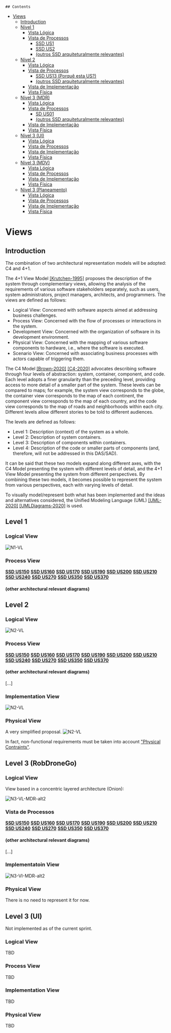 	## Contents
- [Views](#views)
	- [Introduction](#introduction)
	- [Nível 1](#nível-1)
		- [Vista Lógica](#vista-lógica)
		- [Vista de Processos](#vista-de-processos)
			- [SSD US1](#ssd-us1)
			- [SSD US2](#ssd-us2)
			- [(outros SSD arquiteturalmente relevantes)](#outros-ssd-arquiteturalmente-relevantes)
	- [Nível 2](#nível-2)
		- [Vista Lógica](#vista-lógica-1)
		- [Vista de Processos](#vista-de-processos-1)
			- [SSD US13 (Porquê esta US?)](#ssd-us13-porquê-esta-us)
			- [(outros SSD arquiteturalmente relevantes)](#outros-ssd-arquiteturalmente-relevantes-1)
		- [Vista de Implementação](#vista-de-implementação)
		- [Vista Física](#vista-física)
	- [Nível 3 (MDR)](#nível-3-mdr)
		- [Vista Lógica](#vista-lógica-2)
		- [Vista de Processos](#vista-de-processos-2)
			- [SD US01](#sd-us01)
			- [(outros SSD arquiteturalmente relevantes)](#outros-ssd-arquiteturalmente-relevantes-2)
		- [Vista de Implementação](#vista-de-implementação-1)
		- [Vista Física](#vista-física-1)
	- [Nível 3 (UI)](#nível-3-ui)
		- [Vista Lógica](#vista-lógica-3)
		- [Vista de Processos](#vista-de-processos-3)
		- [Vista de Implementação](#vista-de-implementação-2)
		- [Vista Física](#vista-física-2)
	- [Nível 3 (MDV)](#nível-3-mdv)
		- [Vista Lógica](#vista-lógica-4)
		- [Vista de Processos](#vista-de-processos-4)
		- [Vista de Implementação](#vista-de-implementação-3)
		- [Vista Física](#vista-física-3)
	- [Nível 3 (Planeamento)](#nível-3-planeamento)
		- [Vista Lógica](#vista-lógica-5)
		- [Vista de Processos](#vista-de-processos-5)
		- [Vista de Implementação](#vista-de-implementação-4)
		- [Vista Física](#vista-física-4)

# Views

## Introduction
The combination of two architectural representation models will be adopted: C4 and 4+1.

The 4+1 View Model [[Krutchen-1995]](References.md#Kruchten-1995) proposes the description of the system through 
complementary views, allowing the analysis of the requirements of various software stakeholders separately, such as users, system administrators, project managers, architects, and programmers. The views are defined as follows:

- Logical View: Concerned with software aspects aimed at addressing business challenges.
- Process View: Concerned with the flow of processes or interactions in the system.
- Development View: Concerned with the organization of software in its development environment.
- Physical View: Concerned with the mapping of various software components to hardware, i.e., where the software is executed.
- Scenario View: Concerned with associating business processes with actors capable of triggering them.

The C4 Model [[Brown-2020]](References.md#Brown-2020) [[C4-2020]](References.md#C4-2020) advocates describing software through four levels of abstraction: system, container, component, and code. Each level adopts a finer granularity than the preceding level, providing access to more detail of a smaller part of the system. These levels can be compared to maps; for example, the system view corresponds to the globe, the container view corresponds to the map of each continent, the component view corresponds to the map of each country, and the code view corresponds to the map of roads and neighborhoods within each city. Different levels allow different stories to be told to different audiences.

The levels are defined as follows:
- Level 1: Description (context) of the system as a whole.
- Level 2: Description of system containers.
- Level 3: Description of components within containers.
- Level 4: Description of the code or smaller parts of components (and, therefore, will not be addressed in this DAS/SAD).

It can be said that these two models expand along different axes, with the C4 Model presenting the system with different levels of detail, and the 4+1 View Model presenting the system from different perspectives. By combining these two models, it becomes possible to represent the system from various perspectives, each with varying levels of detail.

To visually model/represent both what has been implemented and the ideas and alternatives considered, the Unified Modeling Language (UML) [[UML-2020]](References.md#UML-2020) [[UMLDiagrams-2020]](References.md#UMLDiagrams-2020) is used.
## Level 1
### Logical View

![N1-VL](diagramas/nivel1/N1-VL.png)

### Process View

**[SSD US150](diagramas/nivel1/UC150.md)**
**[SSD US160](diagramas/nivel1/UC160.md)**
**[SSD US170](diagramas/nivel1/UC170.md)**
**[SSD US190](diagramas/nivel1/UC190.md)**
**[SSD US200](diagramas/nivel1/UC200.md)**
**[SSD US210](diagramas/nivel1/UC210.md)**
**[SSD US240](diagramas/nivel1/UC240.md)**
**[SSD US270](diagramas/nivel1/UC270.md)**
**[SSD US350](diagramas/nivel1/UC350.md)**
**[SSD US370](diagramas/nivel1/UC370.md)**



#### (other architectural relevant diagrams)


## Level 2
### Logical View

![N2-VL](diagramas/nivel2/N2-VL.png)


### Process View

**[SSD US150](diagramas/nivel2/UC150.md)**
**[SSD US160](diagramas/nivel2/UC160.md)**
**[SSD US170](diagramas/nivel2/UC170.md)**
**[SSD US190](diagramas/nivel2/UC190.md)**
**[SSD US200](diagramas/nivel2/UC200.md)**
**[SSD US210](diagramas/nivel2/UC210.md)**
**[SSD US240](diagramas/nivel2/UC240.md)**
**[SSD US270](diagramas/nivel2/UC270.md)**
**[SSD US350](diagramas/nivel2/UC350.md)**
**[SSD US370](diagramas/nivel2/UC370.md)**

#### (other architectural relevant diagrams)
[...]

### Implementation View
![N2-VL](diagramas/nivel2/N2-VI.png)


### Physical View

A very simplified proposal. 
![N2-VL](diagramas/nivel2/N2-VF.png)


In fact, non-functional requirements must be taken into account ["Physical Contraints"](Background.md#Physical_Constraints).

## Level 3 (RobDroneGo)

### Logical View

View based in a concentric layered architecture (Onion):

![N3-VL-MDR-alt2](diagramas/nivel3/N3-VL.png)

### Vista de Processos

**[SSD US150](diagramas/nivel3/UC150.md)**
**[SSD US160](diagramas/nivel3/UC160.md)**
**[SSD US170](diagramas/nivel3/UC170.md)**
**[SSD US190](diagramas/nivel3/UC190.md)**
**[SSD US200](diagramas/nivel3/UC200.md)**
**[SSD US210](diagramas/nivel3/UC210.md)**
**[SSD US240](diagramas/nivel3/UC240.md)**
**[SSD US270](diagramas/nivel3/UC270.md)**
**[SSD US350](diagramas/nivel3/UC350.md)**
**[SSD US370](diagramas/nivel3/UC370.md)**

#### (other architectural relevant diagrams)
[...]

### Implementatoin View
![N3-VI-MDR-alt2](diagramas/nivel3/N3-VI.png)

### Physical View

There is no need to represent it for now.

## Level 3 (UI)
Not implemented as of the current sprint.
### Logical View
TBD

### Process View
TBD

### Implementation View
TBD

### Physical View
TBD
